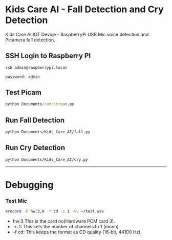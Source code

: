 # Kids Care AI - Fall Detection and Cry Detection

Kids Care AI IOT Device - RaspberryPi USB Mic voice detection and Picamera fall detection.

## SSH Login to Raspberry PI

```cmd
ssh admin@raspberrypi.local
```

`password: admin`

## Test Picam

```cmd
python Documents/cam/stream.py
```
## Run Fall Detection
 ```bash
 python Documents/Kids_Care_AI/fall.py
 ```
## Run Cry Detection
 ```bash
 python Documents/Kids_Care_AI/cry.py
 ```

---

# Debugging
### Test Mic

```bash
arecord -D hw:3,0 -f cd -c 1 -vv ~/test.wav
```

- hw:3 This is the card no(Hardware PCM card 3).
- -c 1: This sets the number of channels to 1 (mono).
- -f cd: This keeps the format as CD quality (16-bit, 44100 Hz).